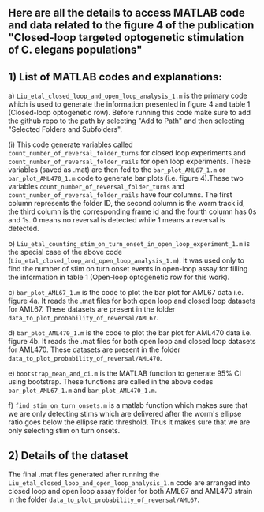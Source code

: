## Here are all the details to access MATLAB code and data related to the figure 4 of the publication "Closed-loop targeted optogenetic stimulation of C. elegans populations"

## 1)  List of MATLAB codes and explanations: ##

a)  `Liu_etal_closed_loop_and_open_loop_analysis_1.m` is the primary code which is used to generate the information presented in figure 4 and table 1 (Closed-loop optogenetic row). Before running this code make sure to add the github repo to the path by selecting "Add to Path" and then selecting "Selected Folders and Subfolders". 

(i) This code generate variables called `count_number_of_reversal_folder_turns` for closed loop experiments and `count_number_of_reversal_folder_rails` for open loop experiments. These variables (saved as .mat) are then fed to the `bar_plot_AML67_1.m` or `bar_plot_AML470_1.m` code to generate bar plots (i.e. figure 4).These two variables `count_number_of_reversal_folder_turns` and `count_number_of_reversal_folder_rails` have four columns. The first column represents the folder ID, the second column is the worm track id, the third column is the corresponding frame id and the fourth column has 0s and 1s. 0 means no reversal is detected while 1 means a reversal is detected.

b)  `Liu_etal_counting_stim_on_turn_onset_in_open_loop_experiment_1.m` is the special case of the above code (`Liu_etal_closed_loop_and_open_loop_analysis_1.m`). It was used only to find the number of stim on turn onset events in open-loop assay for filling the information in table 1 (Open-loop optogenetic row for this work).

c)  `bar_plot_AML67_1.m` is the code to plot the bar plot for AML67 data i.e. figure 4a. It reads the .mat files for both open loop and closed loop datasets for AML67. These datasets are present in the folder `data_to_plot_probability_of_reversal/AML67`.

d)  `bar_plot_AML470_1.m` is the code to plot the bar plot for AML470 data i.e. figure 4b. It reads the .mat files for both open loop and closed loop datasets for AML470. These datasets are present in the folder `data_to_plot_probability_of_reversal/AML470`.

e)  `bootstrap_mean_and_ci.m` is the MATLAB function to generate 95% CI using bootstrap. These functions are called in the above codes `bar_plot_AML67_1.m` and `bar_plot_AML470_1.m`.

f) `find_stim_on_turn_onsets.m` is a matlab function which makes sure that we are only detecting stims which are delivered after the worm's ellipse ratio goes below the ellipse ratio threshold. Thus it makes sure that we are only selecting stim on turn onsets.

## 2)  Details of the dataset ##
The final .mat files generated after running the `Liu_etal_closed_loop_and_open_loop_analysis_1.m` code are arranged into closed loop and open loop assay folder for both AML67 and AML470 strain in the folder `data_to_plot_probability_of_reversal/AML67`.

